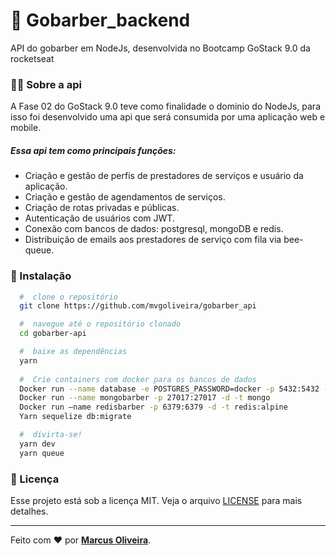 # :rocket: Gobarber_backend
 API do gobarber em NodeJs, desenvolvida no Bootcamp GoStack 9.0 da rocketseat
 

### 	:man_technologist: Sobre a api

A Fase 02 do GoStack 9.0 teve como finalidade o dominio do NodeJs, para isso foi desenvolvido uma api que será consumida por uma aplicação web e mobile.

##### Essa api tem como principais funções:
- Criação e gestão de perfis de prestadores de serviços e usuário da aplicação.
- Criação e gestão de agendamentos de serviços.
- Criação de rotas privadas e públicas.
- Autenticação de usuários com JWT.
- Conexão com bancos de dados: postgresql, mongoDB e redis.
- Distribuição de emails aos prestadores de serviço com fila via bee-queue.


### 📁 Instalação

```bash
  #  clone o repositório
  git clone https://github.com/mvgoliveira/gobarber_api

  #  navegue até o repositório clonado
  cd gobarber-api

  #  baixe as dependências
  yarn
  
  #  Crie containers com docker para os bancos de dados
  Docker run --name database -e POSTGRES_PASSWORD=docker -p 5432:5432 -d postgres:11
  Docker run --name mongobarber -p 27017:27017 -d -t mongo
  Docker run –name redisbarber -p 6379:6379 -d -t redis:alpine
  Yarn sequelize db:migrate

  #  divirta-se!
  yarn dev
  yarn queue
```



### **📝 Licença**

Esse projeto está sob a licença MIT. Veja o arquivo [LICENSE](https://github.com/mvgoliveira/gobarber_api/blob/main/LICENSE) para mais detalhes.


<hr>

Feito com :hearts: por **[Marcus Oliveira](https://www.linkedin.com/in/marcus-oliveira-3b92011a7/)**.
